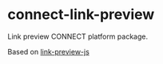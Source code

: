 # connect-link-preview
Link preview CONNECT platform package.
 
Based on [link-preview-js](https://www.npmjs.com/package/link-preview-js)